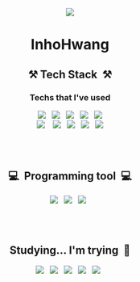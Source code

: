 <div align=center>
  
<a href="https://hits.seeyoufarm.com"><img src="https://hits.seeyoufarm.com/api/count/incr/badge.svg?url=https%3A%2F%2Fgithub.com%2Finho-woo%2F&count_bg=%23C4BA63&title_bg=%23010101&icon=&icon_color=%23F1EDED&title=Visitor&edge_flat=false"/></a>



# InhoHwang

## ⚒️&nbsp;Tech Stack&nbsp;  ⚒️

### Techs that I've used ###
<img src="https://img.shields.io/badge/Java-007396?style=flat-square&logo=Java&logoColor=white"/></a>&nbsp;&nbsp;
<img src="https://img.shields.io/badge/JavaScript-cac02d?style=flat-square&logo=JavaScript&logoColor=white"/></a>&nbsp;&nbsp;
<img src="https://img.shields.io/badge/JQuery-0769AD?style=flat-square&logo=JQuery&logoColor=white"/></a>&nbsp;&nbsp;
<img src="https://img.shields.io/badge/HTML-E34F26?style=flat-square&logo=HTML5&logoColor=white"/></a>&nbsp;&nbsp;
<img src="https://img.shields.io/badge/CSS-1572B6?style=flat-square&logo=CSS3&logoColor=white"/></a><br>&nbsp;
<img src="https://img.shields.io/badge/C Sharp-239120?style=flat-square&logo=C Sharp&logoColor=white"/></a>&nbsp;&nbsp;&nbsp;
<img src="https://img.shields.io/badge/Python-0A9EDC?style=flat-square&logo=Python&logoColor=white"/></a>&nbsp;&nbsp;
<img src="https://img.shields.io/badge/Microsoft SQL Server-CC2927?style=flat-square&logo=Microsoft SQL Server&logoColor=white"/></a>&nbsp;&nbsp;
<img src="https://img.shields.io/badge/MySQL-4479A1?style=flat-square&logo=MySQL&logoColor=white"/></a>&nbsp;&nbsp;
<img src="https://img.shields.io/badge/MariaDB-003545?style=flat-square&logo=MariaDB&logoColor=white"/></a>&nbsp;&nbsp;

<br>
<br>

##  💻 &nbsp;Programming tool&nbsp;  💻 ##

<img src="https://img.shields.io/badge/Eclipse IDE-2C2255?style=flat-square&logo=Eclipse IDE&logoColor=white"/></a>&nbsp;&nbsp;
<img src="https://img.shields.io/badge/Visual Studio-5C2D91?style=flat-square&logo=Visual Studio&logoColor=white"/></a>&nbsp;&nbsp;
<img src="https://img.shields.io/badge/PyCharm-000000?style=flat-square&logo=PyCharm&logoColor=white"/></a>&nbsp;&nbsp;

<br>
<br>

## Studying...  I'm trying&nbsp;  🤣 ##

<img src="https://img.shields.io/badge/FastAPI-009688?style=flat-square&logo=FastAPI&logoColor=white"/></a>&nbsp;&nbsp;
<img src="https://img.shields.io/badge/Node.js-339933?style=flat-square&logo=Node.js&logoColor=white"/></a>&nbsp;&nbsp;
<img src="https://img.shields.io/badge/Amazon AWS-232F3E?style=flat-square&logo=Amazon AWS&logoColor=white"/></a>&nbsp;&nbsp;
<img src="https://img.shields.io/badge/Babel-F9DC3E?style=flat-square&logo=Babel&logoColor=white"/></a>&nbsp;&nbsp;
<img src="https://img.shields.io/badge/Webpack-8DD6F9?style=flat-square&logo=Webpack&logoColor=white"/></a>&nbsp;&nbsp;


<br>
<br>

<!--[![Anurag's github stats](https://github-readme-stats.vercel.app/api?username=inho-woo)](https://github.com/anuraghazra/github-readme-stats) -->


</div>


